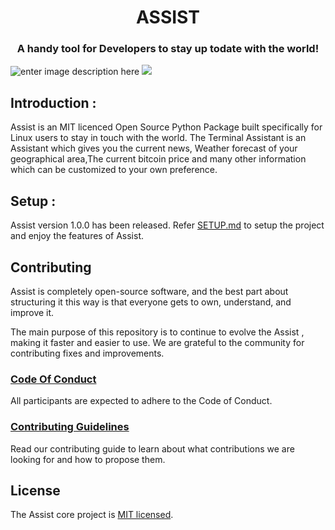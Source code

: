 <!Doctype HTML>
<h1 align="center">ASSIST</h1>
<h3 align="center">A handy tool for Developers to stay up todate with the world!</h3>

![enter image description here](https://img.shields.io/badge/Contrbutors-Welcome-brightgreen)
![](https://img.shields.io/badge/build-passing-brightgreen)

## Introduction :

Assist is an MIT licenced Open Source Python Package built specifically for Linux users to stay in touch with the world. The Terminal Assistant is an Assistant which gives you the current news, Weather forecast of your geographical area,The current bitcoin price and many other information which can be customized to your own preference.

  
## Setup :

Assist version 1.0.0 has been released. Refer [SETUP.md](/TEMPLATES/SETUP.md) to setup the project and enjoy the features of Assist.


## Contributing

Assist is completely open-source software, and the best part about structuring it this way is that everyone gets to own, understand, and improve it.

The main purpose of this repository is to continue to evolve the Assist , making it faster and easier to use. We are grateful to the community for contributing fixes and improvements.


### [Code Of Conduct](/TEMPLATES/CODE_OF_CONDUCT.md)

All participants are expected to adhere to the Code of Conduct.

### [Contributing Guidelines](/TEMPLATES/CONTRIBUTING.md)

Read our contributing guide to learn about what contributions we are looking for and how to propose them.

 ## License

The Assist core project is [MIT licensed](/TEMPLATES/LICENSE).
